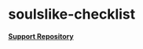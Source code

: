 # soulslike-checklist

#### [Support Repository](https://github.com/joao1barbosa/souls-bosses-scraper)
